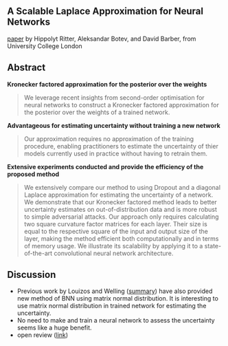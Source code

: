 ## A Scalable Laplace Approximation for Neural Networks
[paper](https://openreview.net/pdf?id=Skdvd2xAZ) by Hippolyt Ritter, Aleksandar Botev, and David Barber, from University College London

## Abstract
**Kronecker factored approximation for the posterior over the weights**
> We leverage recent insights from second-order optimisation for neural networks to construct a Kronecker factored approximation for the posterior over the weights of a trained network. 

**Advantageous for estimating uncertainty without training a new network**
> Our approximation requires no approximation of the training procedure, enabling practitioners to estimate the uncertainty of thier models currently used in practice without having to retrain them. 

**Extensive experiments conducted and provide the efficiency of the proposed method**
> We extensively compare our method to using Dropout and a diagonal Laplace approximation for estimating the uncertainty of a network. We demonstrate that our Kronecker factored method leads to better uncertainty estimates on out-of-distribution data and is more robust to simple adversarial attacks. Our approach only requires calculating two square curvature factor matrices for each layer. Their size is equal to the respective square of the input and output size of the layer, making the method efficient both computationally and in terms of memory usage. We illustrate its scalability by applying it to a state-of-the-art convolutional neural network architecture.  

## Discussion
- Previous work by Louizos and Welling ([summary](papers/16ICML%20Structured%20VI%20with%20Matrix%20Gaussian%20Posteriors)) have also provided new method of BNN using matrix normal distribution. It is interesting to use matrix normal distribution in trained network for estimating the uncertainty. 
- No need to make and train a neural network to assess the uncertainty seems like a huge benefit.
- open review ([link](https://openreview.net/forum?id=Skdvd2xAZ))
